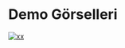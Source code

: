 # Demo Görselleri 

[![xx](https://i.imgur.com/DKq6unc.png)](https://banking-landing-page.netlify.app/)
